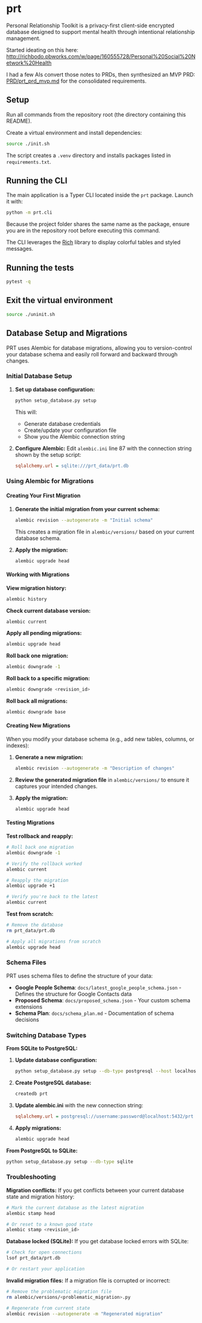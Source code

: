 # prt
Personal Relationship Toolkit is a privacy-first client-side encrypted database designed to support mental health through intentional relationship management.

Started ideating on this here: http://richbodo.pbworks.com/w/page/160555728/Personal%20Social%20Network%20Health

I had a few AIs convert those notes to PRDs, then synthesized an MVP PRD: [PRD/prt_prd_mvp.md](PRD/prt_prd_mvp.md) for the consolidated requirements.

## Setup

Run all commands from the repository root (the directory containing this README).

Create a virtual environment and install dependencies:

```bash
source ./init.sh
```

The script creates a `.venv` directory and installs packages listed in
`requirements.txt`.

## Running the CLI

The main application is a Typer CLI located inside the `prt` package. Launch it
with:

```bash
python -m prt.cli
```

Because the project folder shares the same name as the package, ensure you are
in the repository root before executing this command.

The CLI leverages the [Rich](https://github.com/Textualize/rich) library to
display colorful tables and styled messages.

## Running the tests


```bash
pytest -q
```

## Exit the virtual environment

```bash
source ./uninit.sh
```

## Database Setup and Migrations

PRT uses Alembic for database migrations, allowing you to version-control your database schema and easily roll forward and backward through changes.

### Initial Database Setup

1. **Set up database configuration:**
   ```bash
   python setup_database.py setup
   ```
   This will:
   - Generate database credentials
   - Create/update your configuration file
   - Show you the Alembic connection string

2. **Configure Alembic:**
   Edit `alembic.ini` line 87 with the connection string shown by the setup script:
   ```ini
   sqlalchemy.url = sqlite:///prt_data/prt.db
   ```

### Using Alembic for Migrations

#### Creating Your First Migration

1. **Generate the initial migration from your current schema:**
   ```bash
   alembic revision --autogenerate -m "Initial schema"
   ```
   This creates a migration file in `alembic/versions/` based on your current database schema.

2. **Apply the migration:**
   ```bash
   alembic upgrade head
   ```

#### Working with Migrations

**View migration history:**
```bash
alembic history
```

**Check current database version:**
```bash
alembic current
```

**Apply all pending migrations:**
```bash
alembic upgrade head
```

**Roll back one migration:**
```bash
alembic downgrade -1
```

**Roll back to a specific migration:**
```bash
alembic downgrade <revision_id>
```

**Roll back all migrations:**
```bash
alembic downgrade base
```

#### Creating New Migrations

When you modify your database schema (e.g., add new tables, columns, or indexes):

1. **Generate a new migration:**
   ```bash
   alembic revision --autogenerate -m "Description of changes"
   ```

2. **Review the generated migration file** in `alembic/versions/` to ensure it captures your intended changes.

3. **Apply the migration:**
   ```bash
   alembic upgrade head
   ```

#### Testing Migrations

**Test rollback and reapply:**
```bash
# Roll back one migration
alembic downgrade -1

# Verify the rollback worked
alembic current

# Reapply the migration
alembic upgrade +1

# Verify you're back to the latest
alembic current
```

**Test from scratch:**
```bash
# Remove the database
rm prt_data/prt.db

# Apply all migrations from scratch
alembic upgrade head
```

### Schema Files

PRT uses schema files to define the structure of your data:

- **Google People Schema**: `docs/latest_google_people_schema.json` - Defines the structure for Google Contacts data
- **Proposed Schema**: `docs/proposed_schema.json` - Your custom schema extensions
- **Schema Plan**: `docs/schema_plan.md` - Documentation of schema decisions

### Switching Database Types

**From SQLite to PostgreSQL:**

1. **Update database configuration:**
   ```bash
   python setup_database.py setup --db-type postgresql --host localhost --port 5432 --name prt
   ```

2. **Create PostgreSQL database:**
   ```bash
   createdb prt
   ```

3. **Update alembic.ini** with the new connection string:
   ```ini
   sqlalchemy.url = postgresql://username:password@localhost:5432/prt
   ```

4. **Apply migrations:**
   ```bash
   alembic upgrade head
   ```

**From PostgreSQL to SQLite:**
```bash
python setup_database.py setup --db-type sqlite
```

### Troubleshooting

**Migration conflicts:**
If you get conflicts between your current database state and migration history:
```bash
# Mark the current database as the latest migration
alembic stamp head

# Or reset to a known good state
alembic stamp <revision_id>
```

**Database locked (SQLite):**
If you get database locked errors with SQLite:
```bash
# Check for open connections
lsof prt_data/prt.db

# Or restart your application
```

**Invalid migration files:**
If a migration file is corrupted or incorrect:
```bash
# Remove the problematic migration file
rm alembic/versions/<problematic_migration>.py

# Regenerate from current state
alembic revision --autogenerate -m "Regenerated migration"
```


